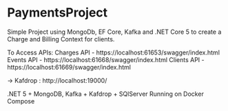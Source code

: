 # PaymentsProject
Simple Project using MongoDb, EF Core, Kafka and .NET Core 5 to create a Charge and Billing Context for clients.

To Access APIs:
Charges API - https://localhost:61653/swagger/index.html
Events API - https://localhost:61668/swagger/index.html
Clients API - https://localhost:61669/swagger/index.html

-> Kafdrop : http://localhost:19000/

.NET 5 + MongoDB, Kafka + Kafdrop + SQlServer Running on Docker Compose
